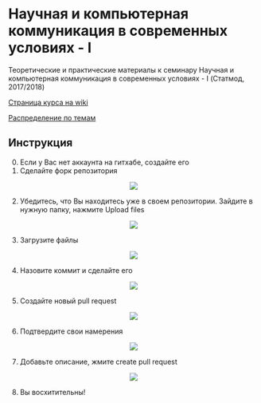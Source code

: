 # Научная и компьютерная коммуникация в современных условиях - I

Теоретические и практические материалы к семинару Научная и компьютерная коммуникация в современных условиях - I (Статмод, 2017/2018)

[Страница курса на wiki](http://statmod.ru/wiki/study:fall2017:ml_theory)

[Распределение по темам](https://vk.com/doc37480869_450158299?hash=f3e74d4a8e1777bb8f&dl=cde984248e14aa66a2)

## Инструкция

0. Если у Вас нет аккаунта на гитхабе, создайте его
1. Сделайте форк репозитория
<p align='center'>
<img src="https://pp.userapi.com/c840636/v840636198/2a0ab/t2XFCiqyjPY.jpg">
</p>

2. Убедитесь, что Вы находитесь уже в своем репозитории. Зайдите в нужную папку, нажмите Upload files

<p align='center'>
<img src="https://pp.userapi.com/c840636/v840636198/2a0b4/b0UAQv9MQdM.jpg">
</p>

3. Загрузите файлы

<p align='center'>
<img src="https://pp.userapi.com/c840636/v840636198/2a0bd/pRfZI4CTW2U.jpg">
</p>

4. Назовите коммит и сделайте его

<p align='center'>
<img src="https://pp.userapi.com/c840636/v840636198/2a0c6/LUSZt9f3YxY.jpg">
</p>

5. Создайте новый pull request

<p align='center'>
<img src="https://pp.userapi.com/c840636/v840636198/2a0cf/gmao15V8fow.jpg">
</p>

6. Подтвердите свои намерения

<p align='center'>
<img src="https://pp.userapi.com/c840636/v840636198/2a0d8/CAvelHhePmY.jpg">
</p>

7. Добавьте описание, жмите create pull request

<p align='center'>
<img src="https://pp.userapi.com/c840636/v840636198/2a0e1/vURSap-6o9U.jpg">
</p>

8. Вы восхитительны!

